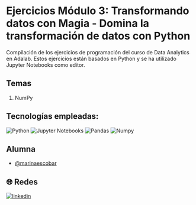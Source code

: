 # Ejercicios Módulo 3: Transformando datos con Magia - Domina la transformación de datos con Python

Compilación de los ejercicios de programación del curso de Data Analytics en Adalab. Estos ejercicios están basados en Python y se ha utilizado Jupyter Notebooks como editor. 

## Temas

1. NumPy

## Tecnologías empleadas:
![Python](https://img.shields.io/badge/Python-3.9.7-3776AB?style=flat&logo=python&logoColor=%23ffffff&labelColor=%233776AB)
![Jupyter Notebooks](https://img.shields.io/badge/Jupyter-Notebooks-F37626?style=flat&logo=jupyter&logoColor=%23ffffff&labelColor=%23F37626)
![Pandas](https://img.shields.io/badge/Pandas-150458?style=flat&logo=pandas&labelColor=%23150458)
![Numpy](https://img.shields.io/badge/NumPy-%23013243?style=flat&logo=NumPy&logoColor=%23ffffff&labelColor=%23013243)


## Alumna

- [@marinaescobar](https://www.github.com/marinaescobar)


## 🌐 Redes
[![linkedin](https://img.shields.io/badge/linkedin-0A66C2?style=for-the-badge&logo=linkedin&logoColor=white)](https://www.linkedin.com/in/marinaescobarperez/)

